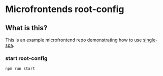 # Microfrontends root-config

## What is this?

This is an example microfrontend repo demonstrating how to use [single-spa](https://single-spa.js.org). 

### start root-config

```sh
npm run start
```
